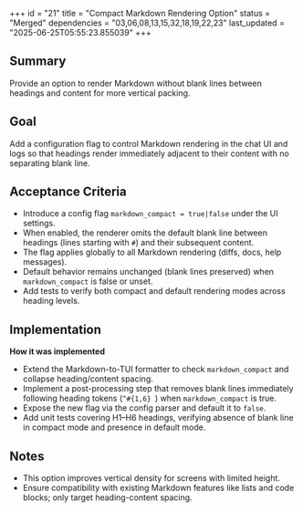 +++
id = "21"
title = "Compact Markdown Rendering Option"
status = "Merged"
dependencies = "03,06,08,13,15,32,18,19,22,23"
last_updated = "2025-06-25T05:55:23.855039"
+++

## Summary
Provide an option to render Markdown without blank lines between headings and content for more vertical packing.

## Goal
Add a configuration flag to control Markdown rendering in the chat UI and logs so that headings render immediately adjacent to their content with no separating blank line.

## Acceptance Criteria

- Introduce a config flag `markdown_compact = true|false` under the UI settings.
- When enabled, the renderer omits the default blank line between headings (lines starting with `#`) and their subsequent content.
- The flag applies globally to all Markdown rendering (diffs, docs, help messages).
- Default behavior remains unchanged (blank lines preserved) when `markdown_compact` is false or unset.
- Add tests to verify both compact and default rendering modes across heading levels.

## Implementation

**How it was implemented**  
- Extend the Markdown-to-TUI formatter to check `markdown_compact` and collapse heading/content spacing.
- Implement a post-processing step that removes blank lines immediately following heading tokens (`^#{1,6} `) when `markdown_compact` is true.
- Expose the new flag via the config parser and default it to `false`.
- Add unit tests covering H1–H6 headings, verifying absence of blank line in compact mode and presence in default mode.

## Notes

- This option improves vertical density for screens with limited height.
- Ensure compatibility with existing Markdown features like lists and code blocks; only target heading-content spacing.

